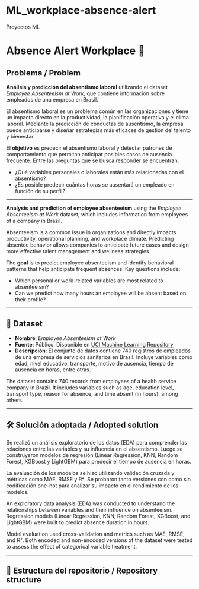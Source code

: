 # ML_workplace-absence-alert
Proyectos ML
# Absence Alert Workplace 🚨

## Problema / Problem

**Análisis y predicción del absentismo laboral** utilizando el dataset *Employee Absenteeism at Work*, que contiene información sobre empleados de una empresa en Brasil.

El absentismo laboral es un problema común en las organizaciones y tiene un impacto directo en la productividad, la planificación operativa y el clima laboral. Mediante la predicción de conductas de ausentismo, la empresa puede anticiparse y diseñar estrategias más eficaces de gestión del talento y bienestar.

El **objetivo** es predecir el absentismo laboral y detectar patrones de comportamiento que permitan anticipar posibles casos de ausencia frecuente. Entre las preguntas que se busca responder se encuentran:  
- ¿Qué variables personales o laborales están más relacionadas con el absentismo?  
- ¿Es posible predecir cuántas horas se ausentará un empleado en función de su perfil?

---

**Analysis and prediction of employee absenteeism** using the *Employee Absenteeism at Work* dataset, which includes information from employees of a company in Brazil.

Absenteeism is a common issue in organizations and directly impacts productivity, operational planning, and workplace climate. Predicting absentee behavior allows companies to anticipate future cases and design more effective talent management and wellness strategies.

The **goal** is to predict employee absenteeism and identify behavioral patterns that help anticipate frequent absences. Key questions include:  
- Which personal or work-related variables are most related to absenteeism?  
- Can we predict how many hours an employee will be absent based on their profile?

---

## 📂 Dataset

- **Nombre**: *Employee Absenteeism at Work*
- **Fuente**: Público. Disponible en [UCI Machine Learning Repository](https://archive.ics.uci.edu/dataset/469/absenteeism+at+work)
- **Descripción**: El conjunto de datos contiene 740 registros de empleados de una empresa de servicios sanitarios en Brasil. Incluye variables como edad, nivel educativo, transporte, motivo de ausencia, tiempo de ausencia en horas, entre otras.

The dataset contains 740 records from employees of a health service company in Brazil. It includes variables such as age, education level, transport type, reason for absence, and time absent (in hours), among others.

---

## 🛠️ Solución adoptada / Adopted solution

Se realizó un análisis exploratorio de los datos (EDA) para comprender las relaciones entre las variables y su influencia en el absentismo. Luego se construyeron modelos de regresión (Linear Regression, KNN, Random Forest, XGBoost y LightGBM) para predecir el tiempo de ausencia en horas.

La evaluación de los modelos se hizo utilizando validación cruzada y métricas como MAE, RMSE y R². Se probaron tanto versiones con como sin codificación one-hot para analizar su impacto en el rendimiento de los modelos.

An exploratory data analysis (EDA) was conducted to understand the relationships between variables and their influence on absenteeism. Regression models (Linear Regression, KNN, Random Forest, XGBoost, and LightGBM) were built to predict absence duration in hours.

Model evaluation used cross-validation and metrics such as MAE, RMSE, and R². Both encoded and non-encoded versions of the dataset were tested to assess the effect of categorical variable treatment.

---

## 📁 Estructura del repositorio / Repository structure
